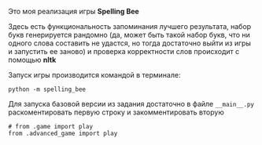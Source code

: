 Это моя реализация игры **Spelling Bee**

Здесь есть функциональность запоминания лучшего результата, набор букв генерируется рандомно (да, может быть такой набор букв, что ни одного слова составить не удастся, но тогда достаточно выйти из игры и запустить ее заново) и проверка корректности слов происходит с помощью __nltk__

Запуск игры производится командой в терминале:
```
python -m spelling_bee
```

Для запуска базовой версии из задания достаточно в файле ```__main__.py``` раскоментировать первую строку и закомментировать вторую
```
# from .game import play
from .advanced_game import play
```